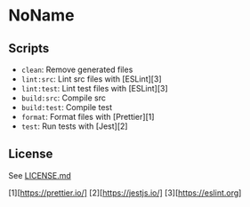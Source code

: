 # NoName

## Scripts

- `clean`: Remove generated files
- `lint:src`: Lint src files with [ESLint][3]
- `lint:test`: Lint test files with [ESLint][3]
- `build:src`: Compile src
- `build:test`: Compile test
- `format`: Format files with [Prettier][1]
- `test`: Run tests with [Jest][2]

## License

See [LICENSE.md](./LICENSE.md)

[1][https://prettier.io/]
[2][https://jestjs.io/]
[3][https://eslint.org]
